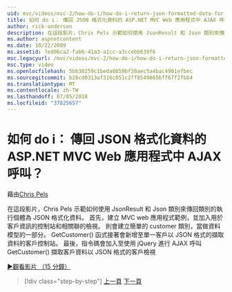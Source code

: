 ```yaml
---
uid: mvc/videos/mvc-2/how-do-i/how-do-i-return-json-formatted-data-for-an-ajax-call-in-an-aspnet-mvc-web-application
title: 如何 do i： 傳回 JSON 格式化資料的 ASP.NET MVC Web 應用程式中 AJAX 呼叫？ | Microsoft Docs
author: rick-anderson
description: 在這段影片，Chris Pels 示範如何使用 JsonResult 和 Json 類別來傳回類別的執行個體為 JSON 格式化資料。 首先，範例 MVC web 應用程式...
ms.author: aspnetcontent
ms.date: 10/22/2009
ms.assetid: 7ed06ca2-fab6-41a3-a1cc-a3ccebb639f6
msc.legacyurl: /mvc/videos/mvc-2/how-do-i/how-do-i-return-json-formatted-data-for-an-ajax-call-in-an-aspnet-mvc-web-application
msc.type: video
ms.openlocfilehash: 5bb38259c1beda0059bf20aec5a4bac4901efbec
ms.sourcegitcommit: b28cd0313af316c051c2ff8549865bff67f2fbb4
ms.translationtype: MT
ms.contentlocale: zh-TW
ms.lasthandoff: 07/05/2018
ms.locfileid: "37825657"
---
```

<a name="how-do-i-return-json-formatted-data-for-an-ajax-call-in-an-aspnet-mvc-web-application"></a>如何 do i： 傳回 JSON 格式化資料的 ASP.NET MVC Web 應用程式中 AJAX 呼叫？
====================
藉由[Chris Pels](https://twitter.com/chrispels)

在這段影片，Chris Pels 示範如何使用 JsonResult 和 Json 類別來傳回類別的執行個體為 JSON 格式化資料。 首先，建立 MVC web 應用程式範例，並加入用於客戶資訊的控制站和相關聯的檢視。 則會建立簡單的 customer 類別，當做資料模型的一部分。 GetCustomer() 函式接著會新增至單一客戶以 JSON 格式的擷取資料的客戶控制站。 最後，指令碼會加入至使用 jQuery 進行 AJAX 呼叫 GetCustomer() 擷取客戶資料以 JSON 格式的客戶檢視

[&#9654;觀看影片 （15 分鐘）](https://channel9.msdn.com/Blogs/ASP-NET-Site-Videos/how-do-i-return-json-formatted-data-for-an-ajax-call-in-an-aspnet-mvc-web-application)

> [!div class="step-by-step"]
> [上一頁](aspnet-mvc-how-10-minute-technical-video-for-developers.md)
> [下一頁](how-do-i-work-with-data-in-aspnet-mvc-partial-views.md)
